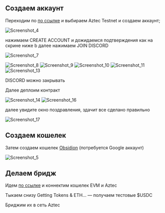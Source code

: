 ## Создаем аккаунт
Переходим по [по ссылке](https://play.aztec.network/alpha-testnet/) и выбираем Aztec Testnet и создаем аккаунт;

![Screenshot_4](https://github.com/user-attachments/assets/2491425a-56ef-4c7a-ba08-405c49d8bdd5)

нажимаем CREATE ACCOUNT и дожидаемся подтверждения как на скрине ниже b далее нажимаем JOIN DISCORD

![Screenshot_7](https://github.com/user-attachments/assets/7c9f46bc-337e-4607-8d63-202f680da0e3)

![Screenshot_8](https://github.com/user-attachments/assets/72944f20-8c49-4547-b14b-f3dfece8399d)
![Screenshot_9](https://github.com/user-attachments/assets/6a767ce8-451e-4653-b7f8-56ea3369b7fb)
![Screenshot_10](https://github.com/user-attachments/assets/745a5ebd-5e6e-4085-964f-73da5b6c5c6d)
![Screenshot_11](https://github.com/user-attachments/assets/06812f8c-7d56-4ca3-9f30-997bd3c2f8e7)
![Screenshot_13](https://github.com/user-attachments/assets/6c57c6a0-2579-4a0b-827d-e85d71849287)

DISCORD можно закрывать

Далее деплоим контракт

![Screenshot_14](https://github.com/user-attachments/assets/f5ec6a7b-9589-414e-9d31-785994ca39f2)
![Screenshot_16](https://github.com/user-attachments/assets/010323a9-a605-446e-8aeb-bd29c1f43d7b)

далее увидите окно поздравления, здачит все сделано правильно

![Screenshot_17](https://github.com/user-attachments/assets/4cfa1010-bcdd-4fd1-94be-e6a2a6b1e7fe)



## Создаем кошелек

Затем создаем кошелек [Obsidion](https://app.obsidion.xyz/) (потребуется Google аккаунт)

![Screenshot_5](https://github.com/user-attachments/assets/a409aa03-4822-40f3-8a88-ade6c0597616)

## Делаем бридж

Идем [по ссылке](https://bridge.human.tech/) и коннектим кошелек EVM и Aztec

Тыкаем снизу Getting Tokens & ETH... — получаем тестовые $USDC

Бриджим их в сеть Aztec
